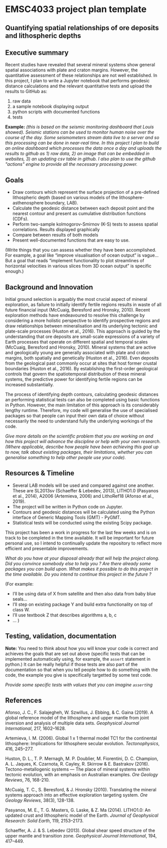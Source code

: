 # EMSC4033 project plan template

## Quantifying spatial relationships of ore deposits and lithospheric depths

## Executive summary

Recent studies have revealed that several mineral systems show general spatial associations with plate and craton margins. However, the quantitative assessment of these relationships are not well established. In this project, I plan to write a Jupyter notebook that performs geodesic distance calculations and the relevant quantitative tests and upload the results to GitHub as:
1) raw data 
2) a sample notebook displaying output 
3) python scripts with documented functions
4) tests

**Example:** _(this is based on the seismic monitoring dashboard that Louis showed). Seismic stations can be used to monitor human noise over the course of the day. Some seismometers stream data live to a server and so this processing can be done in near-real time. In this project I plan to build an online dashboard which processes the data once a day and uploads the results to github as 1) raw data, 2) an image that can be embedded in websites, 3) an updating csv table in github. I also plan to use the github "actions" engine to provide all the necessary processing power._

## Goals

- Draw contours which represent the surface projection of a pre-defined lithospheric depth (based on various models of the lithosphere-asthenosphere boundary, LAB).
- Calculate the geodesic distance between each deposit point and the nearest contour and present as cumulative distribution functions (CDFs).
- Perform two-sample kolmogorov-Smirnov (K-S) tests to assess spatial correlations. Results displayed graphically
- Compare between results of both models
- Present well-documented functions that are easy to use. 

(Write things that you can assess whether they have been accomplished. For example, a goal like “improve visualisation of ocean output” is vague... But a goal that reads “implement functionality to plot streamlines of horizontal velocities in various slices from 3D ocean output” is specific enough.)

## Background and Innovation  

Initial ground selection is arguably the most crucial aspect of mineral exploration, as failure to initially identify fertile regions results in waste of all future financial input (McCuaig, Beresford and Hronsky, 2010). Recent exploration methods have endeavoured to resolve this challenge by considering a more holistic perspective to identify prospective regions and draw relationships between mineralisation and its underlying tectonic and plate-scale processes (Huston et al., 2016). This approach is guided by the understanding that ore deposits are small-scale expressions of a variety of Earth processes that operate on different spatial and temporal scales (McCuaig, Beresford and Hronsky, 2010). Mineral systems that are active and geologically young are generally associated with plate and craton margins, both spatially and genetically (Huston et al., 2016). Even deposits from the geological past commonly occur at sites that host former crustal boundaries (Huston et al., 2016). By establishing the first-order geological controls that govern the spatiotemporal distribution of these mineral systems, the predictive power for identifying fertile regions can be increased substantially.

The process of identifying depth contours, calculating geodesic distances an performing statistical tests can also be completed using basic functions in Python. However, the main limitation of this approach is its considerably lengthy runtime. Therefore, my code will generalise the use of specialised packages so that people can input their own data of choice without necessarily the need to understand fully the underlying workings of the code.

_Give more details on the scientific problem that you are working on and how this project will advance the discipline or help with your own research.
(Where applicable, describe how people have been achieving this goal up to now, talk about existing packages, their limitations, whether you can generalise something to help other people use your code)._

## Resources & Timeline

- Several LAB models will be used and compared against one another. These are SL2013sv (Schaeffer & Lebedev, 2013), LITHO1.0 (Pasyanos et al., 2014), A2006 (Artemieva, 2006) and LithoRef18 (Afonso et al., 2019).
- The project will be written in Python code on Jupyter.
- Contours and geodesic distances will be calculated using the Python interface of Generic Mapping Tools (GMT) - PyGMT.
- Statistical tests will be conducted using the existing Scipy package.

This project has been a work in progress for the last few weeks and is on track to be completed in the time available. It will be important for future personal use, so I intend to continually update the repository to reflect more efficient and presentable improvements.


_What do you have at your disposal already that will help the project along. Did you convince somebody else to help you ? Are there already some packages you can build upon. What makes it possible to do this project in the time available. Do you intend to continue this project in the future ?_

(For example:
  - I’ll be using data of X from satellite and then also data from baby blue seals…
  - I’ll step on existing package Y and build extra functionality on top of class W.
  - I’ll use textbook Z that describes algorithms a, b, c
  - …
)

## Testing, validation, documentation

**Note:** You need to think about how you will know your code is correct and achieves the goals that are set out above (specific tests that can be implemented automatically using, for example, the `assert` statement in python.)  It can be really helpful if those tests are also part of the documentation so that when you tell people how to do something with the code, the example you give is specifically targetted by some test code.

_Provide some specific tests with values that you can imagine `assert`ing_

## References 

Afonso, J. C., F. Salajegheh, W. Szwillus, J. Ebbing, & C. Gaina (2019). A global reference model of the lithosphere and upper mantle from joint inversion and analysis of multiple data sets. _Geophysical Journal International_, 217, 1602–1628.

Artemieva, I. M. (2006). Global 1 x 1 thermal model TC1 for the continental lithosphere: Implications for lithosphere secular evolution. _Tectonophysics_, 416, 245–277.

Huston, D. L., T. P. Mernagh, M. P. Doublier, M. Fiorentini, D. C. Champion, A. L. Jaques, K. Czarnota, R. Cayley, R. Skirrow & E. Bastrakov (2016). Tectono-metallogenic systems — The place of mineral systems within tectonic evolution, with an emphasis on Australian examples. _Ore Geology Reviews_, 76, 168-210. 

McCuaig, T. C., S. Beresford, & J. Hronsky (2010). Translating the mineral systems approach into an effective exploration targeting system. _Ore Geology Reviews_, 38(3), 128-138. 

Pasyanos, M. E., T. G. Masters, G. Laske, & Z. Ma (2014). LITHO1.0: An updated crust and lithospheric model of the Earth. _Journal of Geophysical Research: Solid Earth_, 119, 2153–2173.

Schaeffer, A. J. & S. Lebedev (2013). Global shear speed structure of the upper mantle and transition zone. _Geophysical Journal International_, 194, 417–449.
